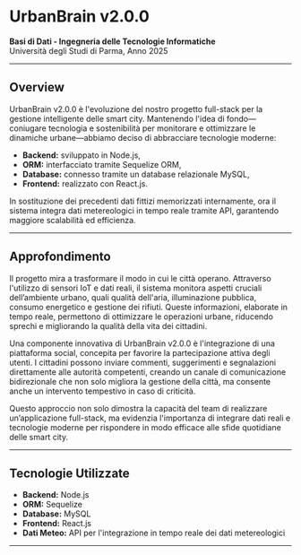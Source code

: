# UrbanBrain v2.0.0

**Basi di Dati - Ingegneria delle Tecnologie Informatiche**  
Università degli Studi di Parma, Anno 2025

---

## Overview

UrbanBrain v2.0.0 è l'evoluzione del nostro progetto full-stack per la gestione intelligente delle smart city. Mantenendo l'idea di fondo—coniugare tecnologia e sostenibilità per monitorare e ottimizzare le dinamiche urbane—abbiamo deciso di abbracciare tecnologie moderne:

- **Backend:** sviluppato in Node.js,
- **ORM:** interfacciato tramite Sequelize ORM,
- **Database:** connesso tramite un database relazionale MySQL,
- **Frontend:** realizzato con React.js.

In sostituzione dei precedenti dati fittizi memorizzati internamente, ora il sistema integra dati metereologici in tempo reale tramite API, garantendo maggiore scalabilità ed efficienza.

---

## Approfondimento

Il progetto mira a trasformare il modo in cui le città operano. Attraverso l'utilizzo di sensori IoT e dati reali, il sistema monitora aspetti cruciali dell’ambiente urbano, quali qualità dell'aria, illuminazione pubblica, consumo energetico e gestione dei rifiuti. Queste informazioni, elaborate in tempo reale, permettono di ottimizzare le operazioni urbane, riducendo sprechi e migliorando la qualità della vita dei cittadini.

Una componente innovativa di UrbanBrain v2.0.0 è l'integrazione di una piattaforma social, concepita per favorire la partecipazione attiva degli utenti. I cittadini possono inviare commenti, suggerimenti e segnalazioni direttamente alle autorità competenti, creando un canale di comunicazione bidirezionale che non solo migliora la gestione della città, ma consente anche un intervento tempestivo in caso di criticità.

Questo approccio non solo dimostra la capacità del team di realizzare un’applicazione full-stack, ma evidenzia l'importanza di integrare dati reali e tecnologie moderne per rispondere in modo efficace alle sfide quotidiane delle smart city.

---

## Tecnologie Utilizzate

- **Backend:** Node.js
- **ORM:** Sequelize
- **Database:** MySQL
- **Frontend:** React.js
- **Dati Meteo:** API per l'integrazione in tempo reale dei dati metereologici

---
